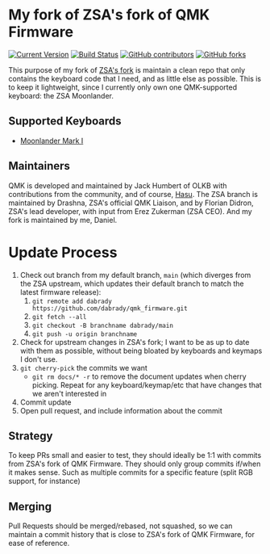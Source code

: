 # My fork of ZSA's fork of QMK Firmware

[![Current Version](https://img.shields.io/github/tag/ErgoDox-EZ/qmk_firmware.svg)](https://github.com/ErgoDox-EZ/qmk_firmware/tags)
[![Build Status](https://travis-ci.org/ErgoDox-EZ/qmk_firmware.svg?branch=master)](https://travis-ci.org/ErgoDox-EZ/qmk_firmware)
[![GitHub contributors](https://img.shields.io/github/contributors/ErgoDox-EZ/qmk_firmware.svg)](https://github.com/ErgoDox-EZ/qmk_firmware/pulse/monthly)
[![GitHub forks](https://img.shields.io/github/forks/ErgoDox-EZ/qmk_firmware.svg?style=social&label=Fork)](https://github.com/ErgoDox-EZ/qmk_firmware/)

This purpose of my fork of [ZSA's fork](https://github.com/zsa/qmk_firmware) is maintain a clean repo that only contains the keyboard code that I need, and as little else as possible.  This is to keep it lightweight, since I currently only own one QMK-supported keyboard: the ZSA Moonlander.

## Supported Keyboards

* [Moonlander Mark I](/keyboards/moonlander)

## Maintainers

QMK is developed and maintained by Jack Humbert of OLKB with contributions from the community, and of course, [Hasu](https://github.com/tmk). The ZSA branch is maintained by Drashna, ZSA's official QMK Liaison, and by Florian Didron, ZSA's lead developer, with input from Erez Zukerman (ZSA CEO). And my fork is maintained by me, Daniel.

# Update Process

1. Check out branch from my default branch, `main` (which diverges from the ZSA upstream, which updates their default branch to match the latest firmware release):
    1. `git remote add dabrady https://github.com/dabrady/qmk_firmware.git`
    2. `git fetch --all`
    3. `git checkout -B branchname dabrady/main`
    4. `git push -u origin branchname`
2. Check for upstream changes in ZSA's fork; I want to be as up to date with them as possible, without being bloated by keyboards and keymaps I don't use.
3. `git cherry-pick` the commits we want
    - `git rm docs/* -r` to remove the document updates when cherry picking. Repeat for any keyboard/keymap/etc that have changes that we aren't interested in
4. Commit update
5. Open pull request, and include information about the commit

## Strategy

To keep PRs small and easier to test, they should ideally be 1:1 with commits from ZSA's fork of QMK Firmware. They should only group commits if/when it makes sense. Such as multiple commits for a specific feature (split RGB support, for instance)

## Merging

Pull Requests should be merged/rebased, not squashed, so we can maintain a commit history that is close to ZSA's fork of QMK Firmware, for ease of reference.
